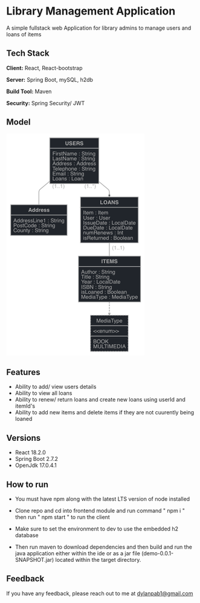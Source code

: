 # Library Management Application


A simple fullstack web Application for library admins to manage users and loans of items



## Tech Stack

**Client:** React, React-bootstrap

**Server:** Spring Boot, mySQL, h2db

**Build Tool:** Maven 

**Security:**  Spring Security/ JWT

## Model

![](readme.resources/jhipster-jdl.png)


## Features

- Ability to add/ view users details 
- Ability to view all loans
- Ability to renew/ return loans and create new loans using userId and itemId's
- Ability to add new items and delete items if they are not cuurently being loaned


## Versions 

- React 18.2.0
- Spring Boot 2.7.2
- OpenJdk 17.0.4.1

## How to run

- You must have npm along with the latest LTS version of node installed

- Clone repo and cd into frontend module and run command " npm i " then run " npm start " to run the client  
- Make sure to set the environment to dev to use the embedded h2 database
- Then run maven to download dependencies and then build and run the java application either within the ide or as a 
  jar file (demo-0.0.1-SNAPSHOT.jar) located within the target directory. 

## Feedback

If you have any feedback, please reach out to me at dylanpab1@gmail.com
